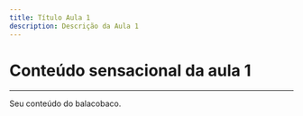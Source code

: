 ```yaml
---
title: Título Aula 1
description: Descrição da Aula 1
---
```


# Conteúdo sensacional da aula 1

---

Seu conteúdo do balacobaco.

